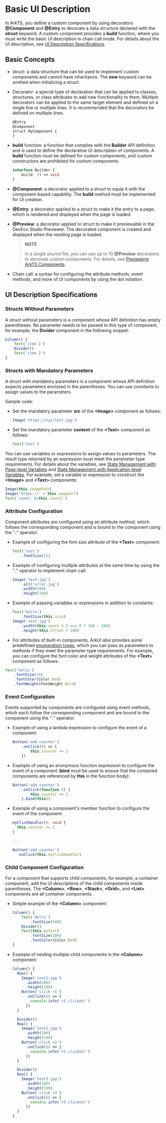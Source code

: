 # Basic UI Description

In ArkTS, you define a custom component by using decorators **@Component** and **@Entry** to decorate a data structure declared with the **struct** keyword. A custom component provides a **build** function, where you must write the basic UI description in chain call mode. For details about the UI description, see [UI Description Specifications](#ui-description-specifications).

## Basic Concepts

- struct: a data structure that can be used to implement custom components and cannot have inheritance. The **new** keyword can be omitted when initializing a struct.

- Decorator: a special type of declaration that can be applied to classes, structures, or class attributes to add new functionality to them. Multiple decorators can be applied to the same target element and defined on a single line or multiple lines. It is recommended that the decorators be defined on multiple lines.

  ```ts
  @Entry
  @Component
  struct MyComponent {
  }
  ```

- **build** function: a function that complies with the **Builder** API definition and is used to define the declarative UI description of components. A **build** function must be defined for custom components, and custom constructors are prohibited for custom components.

  ```ts
  interface Builder {
      build: () => void
  }
  ```

- **@Component**: a decorator applied to a struct to equip it with the component-based capability. The **build** method must be implemented for UI creation.

- **@Entry**: a decorator applied to a struct to make it the entry to a page, which is rendered and displayed when the page is loaded.

- **@Preview**: a decorator applied to struct to make it previewable in the DevEco Studio Previewer. The decorated component is created and displayed when the residing page is loaded.

  > **NOTE**
  >
  > In a single source file, you can use up to 10 **@Preview** decorators to decorate custom components. For details, see [Previewing ArkTS Components](https://developer.harmonyos.com/en/docs/documentation/doc-guides/ohos-previewing-app-service-0000001218760596#section146052489820).

- Chain call: a syntax for configuring the attribute methods, event methods, and more of UI components by using the dot notation.

## UI Description Specifications

### Structs Without Parameters

A struct without parameters is a component whose API definition has empty parentheses. No parameter needs to be passed to this type of component, for example, the **Divider** component in the following snippet:

```ts
Column() {
    Text('item 1')
    Divider()
    Text('item 2')
}
```

### Structs with Mandatory Parameters

A struct with mandatory parameters is a component whose API definition expects parameters enclosed in the parentheses. You can use constants to assign values to the parameters.

Sample code:

- Set the mandatory parameter **src** of the **\<Image>** component as follows:

  ```ts
  Image('https://xyz/test.jpg')
  ```

- Set the mandatory parameter **content** of the **\<Text>** component as follows:

  ```ts
  Text('test')
  ```

You can use variables or expressions to assign values to parameters. The result type returned by an expression must meet the parameter type requirements. For details about the variables, see [State Management with Page-level Variables](arkts-state-mgmt-page-level.md) and [State Management with Application-level Variables](arkts-state-mgmt-application-level.md). For example, set a variable or expression to construct the **\<Image>** and **\<Text>** components:

```ts
Image(this.imagePath)
Image('https://' + this.imageUrl)
Text(`count: ${this.count}`)
```

### Attribute Configuration

Component attributes are configured using an attribute method, which follows the corresponding component and is bound to the component using the "**.**" operator.

- Example of configuring the font size attribute of the **\<Text>** component:

  ```ts
  Text('test')
      .fontSize(12)
  ```

- Example of configuring multiple attributes at the same time by using the "**.**" operator to implement chain call:

  ```ts
  Image('test.jpg')
      .alt('error.jpg')    
      .width(100)    
      .height(100)
  ```

- Example of passing variables or expressions in addition to constants:

  ```ts
  Text('hello')
      .fontSize(this.size)
  Image('test.jpg')
      .width(this.count % 2 === 0 ? 100 : 200)    
      .height(this.offset + 100)
  ```

-  For attributes of built-in components, ArkUI also provides some predefined [enumeration types](../reference/arkui-ts/ts-appendix-enums.md), which you can pass as parameters to methods if they meet the parameter type requirements. For example, you can configure the font color and weight attributes of the **\<Text>** component as follows:

  ```ts
  Text('hello')
      .fontSize(20)
      .fontColor(Color.Red)
      .fontWeight(FontWeight.Bold)
  ```

### Event Configuration

Events supported by components are configured using event methods, which each follow the corresponding component and are bound to the component using the "**.**" operator.

- Example of using a lambda expression to configure the event of a component:

  ```ts
  Button('add counter')
      .onClick(() => {
          this.counter += 2
      })
  ```

- Example of using an anonymous function expression to configure the event of a component (**bind** must be used to ensure that the contained components are referenced by **this** in the function body):

  ```ts
  Button('add counter')
      .onClick(function () {
          this.counter += 2
      }.bind(this))
  ```

- Example of using a component's member function to configure the event of the component:

  ```ts
  myClickHandler(): void {
    this.counter += 2
  }
  
  ...

  Button('add counter')
    .onClick(this.myClickHandler)
  ```

### Child Component Configuration

For a component that supports child components, for example, a container component, add the UI descriptions of the child components inside parentheses. The **\<Column>**, **\<Row>**, **\<Stack>**, **\<Grid>**, and **\<List>** components are all container components.

- Simple example of the **\<Column>** component:

  ```ts
  Column() {
      Text('Hello')
          .fontSize(100)
      Divider()
      Text(this.myText)
          .fontSize(100)
          .fontColor(Color.Red)
  }
  ```

- Example of nesting multiple child components in the **\<Column>** component:

  ```ts
  Column() {
    Row() {
      Image('test1.jpg')
        .width(100)
        .height(100)
      Button('click +1')
        .onClick(() => {
          console.info('+1 clicked!')
        })
    }

    Divider()
    Row() {
      Image('test2.jpg')
        .width(100)
        .height(100)
      Button('click +2')
        .onClick(() => {
          console.info('+2 clicked!')
        })
    }

    Divider()
    Row() {
      Image('test3.jpg')
        .width(100)
        .height(100)
      Button('click +3')
        .onClick(() => {
          console.info('+3 clicked!')
        })
    }
  }
  ```
